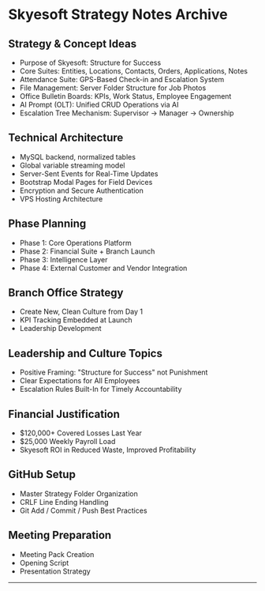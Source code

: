 # Skyesoft Strategy Notes Archive

## Strategy & Concept Ideas
- Purpose of Skyesoft: Structure for Success
- Core Suites: Entities, Locations, Contacts, Orders, Applications, Notes
- Attendance Suite: GPS-Based Check-in and Escalation System
- File Management: Server Folder Structure for Job Photos
- Office Bulletin Boards: KPIs, Work Status, Employee Engagement
- AI Prompt (OLT): Unified CRUD Operations via AI
- Escalation Tree Mechanism: Supervisor → Manager → Ownership

## Technical Architecture
- MySQL backend, normalized tables
- Global variable streaming model
- Server-Sent Events for Real-Time Updates
- Bootstrap Modal Pages for Field Devices
- Encryption and Secure Authentication
- VPS Hosting Architecture

## Phase Planning
- Phase 1: Core Operations Platform
- Phase 2: Financial Suite + Branch Launch
- Phase 3: Intelligence Layer
- Phase 4: External Customer and Vendor Integration

## Branch Office Strategy
- Create New, Clean Culture from Day 1
- KPI Tracking Embedded at Launch
- Leadership Development

## Leadership and Culture Topics
- Positive Framing: "Structure for Success" not Punishment
- Clear Expectations for All Employees
- Escalation Rules Built-In for Timely Accountability

## Financial Justification
- $120,000+ Covered Losses Last Year
- $25,000 Weekly Payroll Load
- Skyesoft ROI in Reduced Waste, Improved Profitability

## GitHub Setup
- Master Strategy Folder Organization
- CRLF Line Ending Handling
- Git Add / Commit / Push Best Practices

## Meeting Preparation
- Meeting Pack Creation
- Opening Script
- Presentation Strategy

---